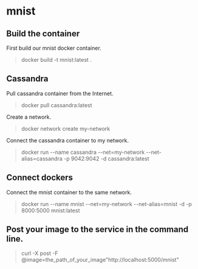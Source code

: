 # mnist

## Build the container
First build our mnist docker container.
>docker build -t mnist:latest .

## Cassandra
Pull cassandra container from the Internet.
>docker pull cassandra:latest

Create a network.
>docker network create my-network

Connect the cassandra container to my network.
>docker run --name cassandra --net=my-network --net-alias=cassandra -p 9042:9042 -d cassandra:latest

## Connect dockers
Connect the mnist container to the same network.
>docker run --name mnist --net=my-network --net-alias=mnist -d -p 8000:5000 mnist:latest


## Post your image to the service in the command line.
>curl -X post -F @image=the_path_of_your_image"http://localhost:5000/mnist"


